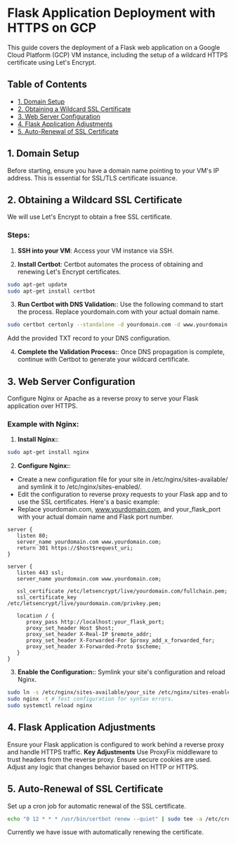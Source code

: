 # Flask Application Deployment with HTTPS on GCP

This guide covers the deployment of a Flask web application on a Google Cloud Platform (GCP) VM instance, including the setup of a wildcard HTTPS certificate using Let's Encrypt.

## Table of Contents

- [1. Domain Setup](#1-domain-setup)
- [2. Obtaining a Wildcard SSL Certificate](#2-obtaining-a-wildcard-ssl-certificate)
- [3. Web Server Configuration](#3-web-server-configuration)
- [4. Flask Application Adjustments](#4-flask-application-adjustments)
- [5. Auto-Renewal of SSL Certificate](#5-auto-renewal-of-ssl-certificate)

## 1. Domain Setup

Before starting, ensure you have a domain name pointing to your VM's IP address. This is essential for SSL/TLS certificate issuance.

## 2. Obtaining a Wildcard SSL Certificate

We will use Let's Encrypt to obtain a free SSL certificate.

### Steps:

1. **SSH into your VM**:
   Access your VM instance via SSH.

2. **Install Certbot**:
   Certbot automates the process of obtaining and renewing Let's Encrypt certificates.

```bash
sudo apt-get update
sudo apt-get install certbot
```

3. **Run Certbot with DNS Validation:**:
   Use the following command to start the process. Replace yourdomain.com with your actual domain name.

```bash
sudo certbot certonly --standalone -d yourdomain.com -d www.yourdomain.com
```

Add the provided TXT record to your DNS configuration.

4. **Complete the Validation Process:**:
   Once DNS propagation is complete, continue with Certbot to generate your wildcard certificate.

## 3. Web Server Configuration

Configure Nginx or Apache as a reverse proxy to serve your Flask application over HTTPS.

### Example with Nginx:

1. **Install Nginx:**:

```bash
sudo apt-get install nginx
```

2. **Configure Nginx:**:

- Create a new configuration file for your site in /etc/nginx/sites-available/ and symlink it to /etc/nginx/sites-enabled/.
- Edit the configuration to reverse proxy requests to your Flask app and to use the SSL certificates. Here's a basic example:
- Replace yourdomain.com, www.yourdomain.com, and your_flask_port with your actual domain name and Flask port number.

```
server {
   listen 80;
   server_name yourdomain.com www.yourdomain.com;
   return 301 https://$host$request_uri;
}

server {
   listen 443 ssl;
   server_name yourdomain.com www.yourdomain.com;

   ssl_certificate /etc/letsencrypt/live/yourdomain.com/fullchain.pem;
   ssl_certificate_key /etc/letsencrypt/live/yourdomain.com/privkey.pem;

   location / {
      proxy_pass http://localhost:your_flask_port;
      proxy_set_header Host $host;
      proxy_set_header X-Real-IP $remote_addr;
      proxy_set_header X-Forwarded-For $proxy_add_x_forwarded_for;
      proxy_set_header X-Forwarded-Proto $scheme;
   }
}
```

3. **Enable the Configuration:**:
   Symlink your site's configuration and reload Nginx.

```bash
sudo ln -s /etc/nginx/sites-available/your_site /etc/nginx/sites-enabled/
sudo nginx -t # Test configuration for syntax errors.
sudo systemctl reload nginx
```

## 4. Flask Application Adjustments

Ensure your Flask application is configured to work behind a reverse proxy and handle HTTPS traffic.
**Key Adjustments**
Use ProxyFix middleware to trust headers from the reverse proxy.
Ensure secure cookies are used.
Adjust any logic that changes behavior based on HTTP or HTTPS.

## 5. Auto-Renewal of SSL Certificate

Set up a cron job for automatic renewal of the SSL certificate.

```bash
echo "0 12 * * * /usr/bin/certbot renew --quiet" | sudo tee -a /etc/crontab > /dev/null
```

Currently we have issue with automatically renewing the certificate.
